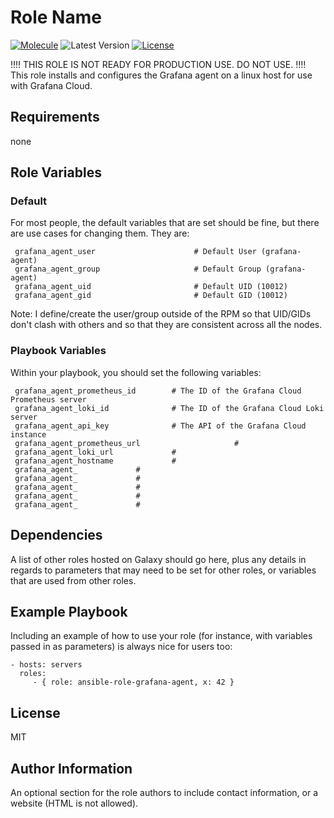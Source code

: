 Role Name
=========
[![Molecule](https://github.com/austincloudguru/ansible-role-grafana-agent/workflows/Molecule/badge.svg?event=push)](https://github.com/austincloudguru/ansible-role-grafana-agent/actions?query=workflow%3AMolecule)
![Latest Version](https://img.shields.io/github/v/tag/austincloudguru/ansible-role-grafana-agent?sort=semver&label=Latest%20Version) 
[![License](https://img.shields.io/github/license/austincloudguru/ansible-role-grafana-agent)](https://github.com/austincloudguru/ansible-role-template/blob/master/LICENSE)

!!!! THIS ROLE IS NOT READY FOR PRODUCTION USE.  DO NOT USE.  !!!!
This role installs and configures the Grafana agent on a linux host for use with Grafana Cloud.

Requirements
------------
none


Role Variables
--------------
### Default

For most people, the default variables that are set should be fine, but there are use cases for changing them.  They are:

     grafana_agent_user                      # Default User (grafana-agent)
     grafana_agent_group                     # Default Group (grafana-agent)
     grafana_agent_uid                       # Default UID (10012)
     grafana_agent_gid                       # Default GID (10012)

Note: I define/create the user/group outside of the RPM so that UID/GIDs don't clash with others and so that they are consistent across all the nodes.

### Playbook Variables
Within your playbook, you should set the following variables:

     grafana_agent_prometheus_id        # The ID of the Grafana Cloud Prometheus server
     grafana_agent_loki_id              # The ID of the Grafana Cloud Loki server
     grafana_agent_api_key              # The API of the Grafana Cloud instance
     grafana_agent_prometheus_url                     # 
     grafana_agent_loki_url             # 
     grafana_agent_hostname             # 
     grafana_agent_             # 
     grafana_agent_             # 
     grafana_agent_             # 
     grafana_agent_             # 
     grafana_agent_             # 


Dependencies
------------

A list of other roles hosted on Galaxy should go here, plus any details in
regards to parameters that may need to be set for other roles, or variables that
are used from other roles.

Example Playbook
----------------

Including an example of how to use your role (for instance, with variables
passed in as parameters) is always nice for users too:

    - hosts: servers
      roles:
         - { role: ansible-role-grafana-agent, x: 42 }

License
-------

MIT

Author Information
------------------

An optional section for the role authors to include contact information, or a
website (HTML is not allowed).
